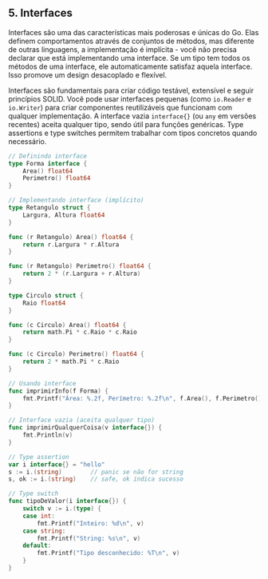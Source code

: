 ## 5. Interfaces

Interfaces são uma das características mais poderosas e únicas do Go. Elas definem comportamentos através de conjuntos de métodos, mas diferente de outras linguagens, a implementação é implícita - você não precisa declarar que está implementando uma interface. Se um tipo tem todos os métodos de uma interface, ele automaticamente satisfaz aquela interface. Isso promove um design desacoplado e flexível.

Interfaces são fundamentais para criar código testável, extensível e seguir princípios SOLID. Você pode usar interfaces pequenas (como `io.Reader` e `io.Writer`) para criar componentes reutilizáveis que funcionam com qualquer implementação. A interface vazia `interface{}` (ou `any` em versões recentes) aceita qualquer tipo, sendo útil para funções genéricas. Type assertions e type switches permitem trabalhar com tipos concretos quando necessário.

```go
// Definindo interface
type Forma interface {
    Area() float64
    Perimetro() float64
}

// Implementando interface (implícito)
type Retangulo struct {
    Largura, Altura float64
}

func (r Retangulo) Area() float64 {
    return r.Largura * r.Altura
}

func (r Retangulo) Perimetro() float64 {
    return 2 * (r.Largura + r.Altura)
}

type Circulo struct {
    Raio float64
}

func (c Circulo) Area() float64 {
    return math.Pi * c.Raio * c.Raio
}

func (c Circulo) Perimetro() float64 {
    return 2 * math.Pi * c.Raio
}

// Usando interface
func imprimirInfo(f Forma) {
    fmt.Printf("Área: %.2f, Perímetro: %.2f\n", f.Area(), f.Perimetro())
}

// Interface vazia (aceita qualquer tipo)
func imprimirQualquerCoisa(v interface{}) {
    fmt.Println(v)
}

// Type assertion
var i interface{} = "hello"
s := i.(string)        // panic se não for string
s, ok := i.(string)    // safe, ok indica sucesso

// Type switch
func tipoDeValor(i interface{}) {
    switch v := i.(type) {
    case int:
        fmt.Printf("Inteiro: %d\n", v)
    case string:
        fmt.Printf("String: %s\n", v)
    default:
        fmt.Printf("Tipo desconhecido: %T\n", v)
    }
}
```